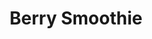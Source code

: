 ---
title: "Berry Smoothie"
ingredients:
  - Strawberries
  - Blueberries
  - Banana
  - Greek yogurt
  - Almond milk
image: "/images/smoothie.jpg"
instructions: "Blend all ingredients until smooth. Serve cold."
---